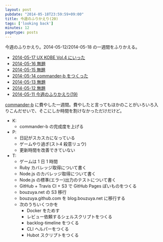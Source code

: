 ```yaml
---
layout: post
pubdate: "2014-05-18T23:59:59+09:00"
title: 今週のふりかえり(20)
tags: ['looking back']
minutes: 12
pagetype: posts
---
```

今週のふりかえり。2014-05-12/2014-05-18 の一週間をふりかえる。

- [2014-05-17 UX KOBE Vol.4 にいった](http://blog.bouzuya.net/2014/05/17/diary/)
- [2014-05-16 無題](http://blog.bouzuya.net/2014/05/16/diary/)
- [2014-05-15 無題](http://blog.bouzuya.net/2014/05/15/diary/)
- [2014-05-14 commander-b をつくった](http://blog.bouzuya.net/2014/05/14/diary/)
- [2014-05-13 無題](http://blog.bouzuya.net/2014/05/13/diary/)
- [2014-05-12 無題](http://blog.bouzuya.net/2014/05/12/diary/)
- [2014-05-11 今週のふりかえり(19)](http://blog.bouzuya.net/2014/05/11/diary/)

[commander-b][bouzuya/commander-b] に費やした一週間。費やしたと言ってもほかのことがいろいろ入りこんだせいで、そこにしか時間を割けなかっただけだけど。

- K:
  - commander-b の完成度を上げる
- P:
  - 日記がスカスカになっている
  - ゲームやり過ぎ(スト4 殺意リュウ)
  - 更新時間を改善できていない
- T:
  - ゲームは 1 日 1 時間
  - Ruby カバレッジ取得について書く
  - Node.js のカバレッジ取得について書く
  - Node.js の標準(エラー)出力のテストについて書く
  - GitHub + Travis CI + S3 で GitHub Pages ぽいものをつくる
  - bouzuya.net の S3 移行
  - bouzuya.github.com を blog.bouzuya.net に移行する
  - 次のうちいくつかを
    - Docker をためす
    - レビュー依頼するシェルスクリプトをつくる
    - backlog-timeline をつくる
    - CLI ヘルパーをつくる
    - Hubot スクリプトをつくる

[bouzuya/commander-b]: https://github.com/bouzuya/commander-b
